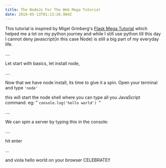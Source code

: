 ```yaml
---
title: The NodeJs For The Web Mega Tutorial
date: 2019-05-13T01:13:26.984Z
---
```

This tutorial is inspired by Migel Grinberg's [Flask Mega Tutorial](https://blog.miguelgrinberg.com/post/the-flask-mega-tutorial-part-i-hello-world) which helped me a lot on my python journey and while I still use python till this day I cannot deny javascript(in this case Node) is still a big part of my everyday life. 

....



Let start with basics, let install node,

....



Now that we have node install, its time to give it a spin. Open your terminal and type `'node'`

this will start the node shell where you can type all you JavaScript command. eg: " `console.log('hello world') `"



....



We can spin a server by typing this in the console:

....

hit enter

...



and viola hello world on your browser CELEBRATE!!
